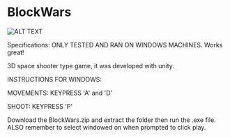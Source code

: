 # BlockWars

![ALT TEXT](https://github.com/Msarker1/spaceShooter/blob/master/TitleScreen.jpg)

Specifications:
ONLY TESTED AND RAN ON WINDOWS MACHINES. Works great!

3D space shooter type game, it was developed with unity.

INSTRUCTIONS FOR WINDOWS:

MOVEMENTS: KEYPRESS 'A' and 'D' 

SHOOT: KEYPRESS 'P'

Download the BlockWars.zip and extract the folder then run the .exe file.
ALSO remember to select windowed on when prompted to click play. 
